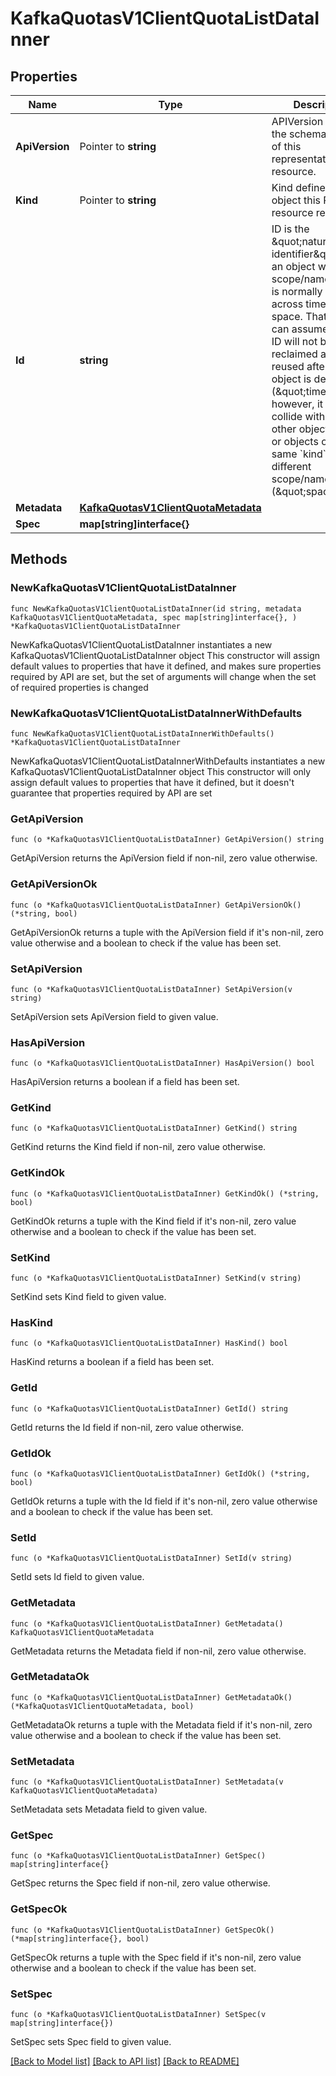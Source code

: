 # KafkaQuotasV1ClientQuotaListDataInner

## Properties

Name | Type | Description | Notes
------------ | ------------- | ------------- | -------------
**ApiVersion** | Pointer to **string** | APIVersion defines the schema version of this representation of a resource. | [optional] [readonly] 
**Kind** | Pointer to **string** | Kind defines the object this REST resource represents. | [optional] [readonly] 
**Id** | **string** | ID is the \&quot;natural identifier\&quot; for an object within its scope/namespace; it is normally unique across time but not space. That is, you can assume that the ID will not be reclaimed and reused after an object is deleted (\&quot;time\&quot;); however, it may collide with IDs for other object &#x60;kinds&#x60; or objects of the same &#x60;kind&#x60; within a different scope/namespace (\&quot;space\&quot;). | [readonly] 
**Metadata** | [**KafkaQuotasV1ClientQuotaMetadata**](KafkaQuotasV1ClientQuotaMetadata.md) |  | 
**Spec** | **map[string]interface{}** |  | 

## Methods

### NewKafkaQuotasV1ClientQuotaListDataInner

`func NewKafkaQuotasV1ClientQuotaListDataInner(id string, metadata KafkaQuotasV1ClientQuotaMetadata, spec map[string]interface{}, ) *KafkaQuotasV1ClientQuotaListDataInner`

NewKafkaQuotasV1ClientQuotaListDataInner instantiates a new KafkaQuotasV1ClientQuotaListDataInner object
This constructor will assign default values to properties that have it defined,
and makes sure properties required by API are set, but the set of arguments
will change when the set of required properties is changed

### NewKafkaQuotasV1ClientQuotaListDataInnerWithDefaults

`func NewKafkaQuotasV1ClientQuotaListDataInnerWithDefaults() *KafkaQuotasV1ClientQuotaListDataInner`

NewKafkaQuotasV1ClientQuotaListDataInnerWithDefaults instantiates a new KafkaQuotasV1ClientQuotaListDataInner object
This constructor will only assign default values to properties that have it defined,
but it doesn't guarantee that properties required by API are set

### GetApiVersion

`func (o *KafkaQuotasV1ClientQuotaListDataInner) GetApiVersion() string`

GetApiVersion returns the ApiVersion field if non-nil, zero value otherwise.

### GetApiVersionOk

`func (o *KafkaQuotasV1ClientQuotaListDataInner) GetApiVersionOk() (*string, bool)`

GetApiVersionOk returns a tuple with the ApiVersion field if it's non-nil, zero value otherwise
and a boolean to check if the value has been set.

### SetApiVersion

`func (o *KafkaQuotasV1ClientQuotaListDataInner) SetApiVersion(v string)`

SetApiVersion sets ApiVersion field to given value.

### HasApiVersion

`func (o *KafkaQuotasV1ClientQuotaListDataInner) HasApiVersion() bool`

HasApiVersion returns a boolean if a field has been set.

### GetKind

`func (o *KafkaQuotasV1ClientQuotaListDataInner) GetKind() string`

GetKind returns the Kind field if non-nil, zero value otherwise.

### GetKindOk

`func (o *KafkaQuotasV1ClientQuotaListDataInner) GetKindOk() (*string, bool)`

GetKindOk returns a tuple with the Kind field if it's non-nil, zero value otherwise
and a boolean to check if the value has been set.

### SetKind

`func (o *KafkaQuotasV1ClientQuotaListDataInner) SetKind(v string)`

SetKind sets Kind field to given value.

### HasKind

`func (o *KafkaQuotasV1ClientQuotaListDataInner) HasKind() bool`

HasKind returns a boolean if a field has been set.

### GetId

`func (o *KafkaQuotasV1ClientQuotaListDataInner) GetId() string`

GetId returns the Id field if non-nil, zero value otherwise.

### GetIdOk

`func (o *KafkaQuotasV1ClientQuotaListDataInner) GetIdOk() (*string, bool)`

GetIdOk returns a tuple with the Id field if it's non-nil, zero value otherwise
and a boolean to check if the value has been set.

### SetId

`func (o *KafkaQuotasV1ClientQuotaListDataInner) SetId(v string)`

SetId sets Id field to given value.


### GetMetadata

`func (o *KafkaQuotasV1ClientQuotaListDataInner) GetMetadata() KafkaQuotasV1ClientQuotaMetadata`

GetMetadata returns the Metadata field if non-nil, zero value otherwise.

### GetMetadataOk

`func (o *KafkaQuotasV1ClientQuotaListDataInner) GetMetadataOk() (*KafkaQuotasV1ClientQuotaMetadata, bool)`

GetMetadataOk returns a tuple with the Metadata field if it's non-nil, zero value otherwise
and a boolean to check if the value has been set.

### SetMetadata

`func (o *KafkaQuotasV1ClientQuotaListDataInner) SetMetadata(v KafkaQuotasV1ClientQuotaMetadata)`

SetMetadata sets Metadata field to given value.


### GetSpec

`func (o *KafkaQuotasV1ClientQuotaListDataInner) GetSpec() map[string]interface{}`

GetSpec returns the Spec field if non-nil, zero value otherwise.

### GetSpecOk

`func (o *KafkaQuotasV1ClientQuotaListDataInner) GetSpecOk() (*map[string]interface{}, bool)`

GetSpecOk returns a tuple with the Spec field if it's non-nil, zero value otherwise
and a boolean to check if the value has been set.

### SetSpec

`func (o *KafkaQuotasV1ClientQuotaListDataInner) SetSpec(v map[string]interface{})`

SetSpec sets Spec field to given value.



[[Back to Model list]](../README.md#documentation-for-models) [[Back to API list]](../README.md#documentation-for-api-endpoints) [[Back to README]](../README.md)


